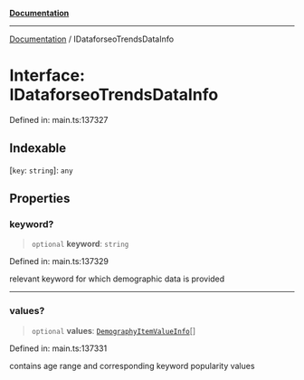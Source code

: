 [**Documentation**](../README.md)

***

[Documentation](../README.md) / IDataforseoTrendsDataInfo

# Interface: IDataforseoTrendsDataInfo

Defined in: main.ts:137327

## Indexable

\[`key`: `string`\]: `any`

## Properties

### keyword?

> `optional` **keyword**: `string`

Defined in: main.ts:137329

relevant keyword for which demographic data is provided

***

### values?

> `optional` **values**: [`DemographyItemValueInfo`](../classes/DemographyItemValueInfo.md)[]

Defined in: main.ts:137331

contains age range and corresponding keyword popularity values
